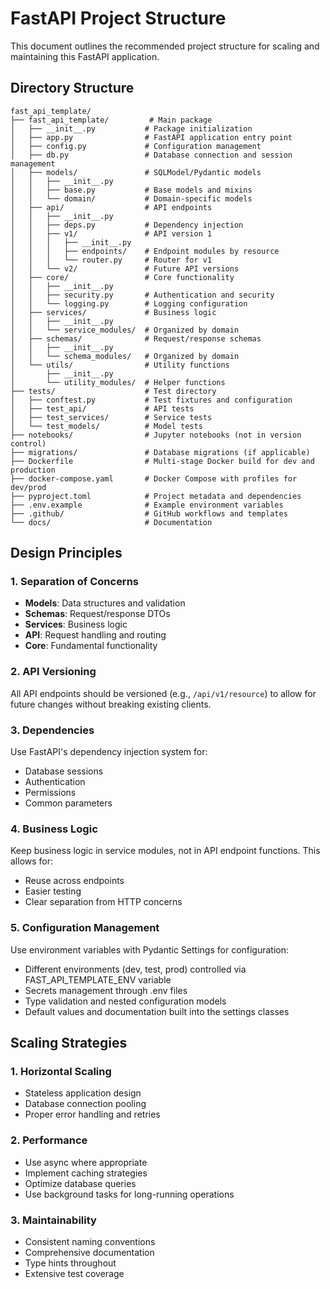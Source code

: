 # FastAPI Project Structure

This document outlines the recommended project structure for scaling and maintaining this FastAPI application.

## Directory Structure

```
fast_api_template/
├── fast_api_template/         # Main package
│   ├── __init__.py           # Package initialization
│   ├── app.py                # FastAPI application entry point
│   ├── config.py             # Configuration management
│   ├── db.py                 # Database connection and session management
│   ├── models/               # SQLModel/Pydantic models
│   │   ├── __init__.py
│   │   ├── base.py           # Base models and mixins
│   │   └── domain/           # Domain-specific models
│   ├── api/                  # API endpoints
│   │   ├── __init__.py
│   │   ├── deps.py           # Dependency injection
│   │   ├── v1/               # API version 1
│   │   │   ├── __init__.py
│   │   │   ├── endpoints/    # Endpoint modules by resource
│   │   │   └── router.py     # Router for v1
│   │   └── v2/               # Future API versions
│   ├── core/                 # Core functionality
│   │   ├── __init__.py
│   │   ├── security.py       # Authentication and security
│   │   └── logging.py        # Logging configuration
│   ├── services/             # Business logic
│   │   ├── __init__.py
│   │   └── service_modules/  # Organized by domain
│   ├── schemas/              # Request/response schemas
│   │   ├── __init__.py
│   │   └── schema_modules/   # Organized by domain
│   └── utils/                # Utility functions
│       ├── __init__.py
│       └── utility_modules/  # Helper functions
├── tests/                    # Test directory
│   ├── conftest.py           # Test fixtures and configuration
│   ├── test_api/             # API tests
│   ├── test_services/        # Service tests
│   └── test_models/          # Model tests
├── notebooks/                # Jupyter notebooks (not in version control)
├── migrations/               # Database migrations (if applicable)
├── Dockerfile                # Multi-stage Docker build for dev and production
├── docker-compose.yaml       # Docker Compose with profiles for dev/prod
├── pyproject.toml            # Project metadata and dependencies
├── .env.example              # Example environment variables
├── .github/                  # GitHub workflows and templates
└── docs/                     # Documentation
```

## Design Principles

### 1. Separation of Concerns

- **Models**: Data structures and validation
- **Schemas**: Request/response DTOs
- **Services**: Business logic
- **API**: Request handling and routing
- **Core**: Fundamental functionality

### 2. API Versioning

All API endpoints should be versioned (e.g., `/api/v1/resource`) to allow for future changes without breaking existing clients.

### 3. Dependencies

Use FastAPI's dependency injection system for:

- Database sessions
- Authentication
- Permissions
- Common parameters

### 4. Business Logic

Keep business logic in service modules, not in API endpoint functions. This allows for:

- Reuse across endpoints
- Easier testing
- Clear separation from HTTP concerns

### 5. Configuration Management

Use environment variables with Pydantic Settings for configuration:

- Different environments (dev, test, prod) controlled via FAST_API_TEMPLATE_ENV variable
- Secrets management through .env files
- Type validation and nested configuration models
- Default values and documentation built into the settings classes

## Scaling Strategies

### 1. Horizontal Scaling

- Stateless application design
- Database connection pooling
- Proper error handling and retries

### 2. Performance

- Use async where appropriate
- Implement caching strategies
- Optimize database queries
- Use background tasks for long-running operations

### 3. Maintainability

- Consistent naming conventions
- Comprehensive documentation
- Type hints throughout
- Extensive test coverage
